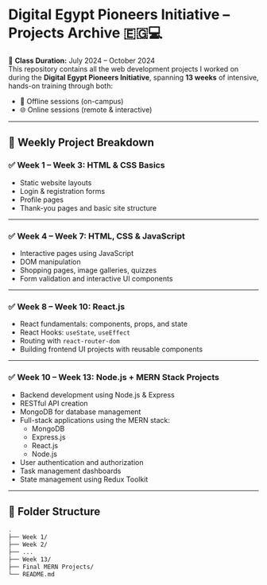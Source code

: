 # Digital Egypt Pioneers Initiative – Projects Archive 🇪🇬💻

📅 **Class Duration:** July 2024 – October 2024  
This repository contains all the web development projects I worked on during the **Digital Egypt Pioneers Initiative**, spanning **13 weeks** of intensive, hands-on training through both:

- 🏫 Offline sessions (on-campus)
- 🌐 Online sessions (remote & interactive)

---

## 📆 Weekly Project Breakdown

### ✅ Week 1 – Week 3: HTML & CSS Basics
- Static website layouts
- Login & registration forms
- Profile pages
- Thank-you pages and basic site structure

---

### ✅ Week 4 – Week 7: HTML, CSS & JavaScript
- Interactive pages using JavaScript
- DOM manipulation
- Shopping pages, image galleries, quizzes
- Form validation and interactive UI components

---

### ✅ Week 8 – Week 10: React.js
- React fundamentals: components, props, and state
- React Hooks: `useState`, `useEffect`
- Routing with `react-router-dom`
- Building frontend UI projects with reusable components

---

### ✅ Week 10 – Week 13: Node.js + MERN Stack Projects
- Backend development using Node.js & Express
- RESTful API creation
- MongoDB for database management
- Full-stack applications using the MERN stack:
  - MongoDB
  - Express.js
  - React.js
  - Node.js
- User authentication and authorization
- Task management dashboards
- State management using Redux Toolkit

---

## 📁 Folder Structure

```bash
.
├── Week 1/
├── Week 2/
├── ...
├── Week 13/
├── Final MERN Projects/
└── README.md
